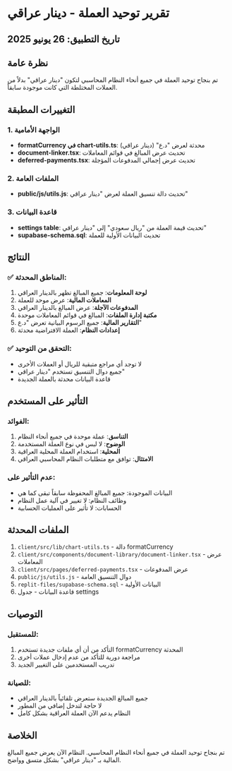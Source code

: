 # تقرير توحيد العملة - دينار عراقي

## تاريخ التطبيق: 26 يونيو 2025

## نظرة عامة
تم بنجاح توحيد العملة في جميع أنحاء النظام المحاسبي لتكون "دينار عراقي" بدلاً من العملات المختلطة التي كانت موجودة سابقاً.

## التغييرات المطبقة

### 1. الواجهة الأمامية
- **formatCurrency في chart-utils.ts**: محدثة لعرض "د.ع" (دينار عراقي)
- **document-linker.tsx**: تحديث عرض المبالغ في قوائم المعاملات
- **deferred-payments.tsx**: تحديث عرض إجمالي المدفوعات المؤجلة

### 2. الملفات العامة
- **public/js/utils.js**: تحديث دالة تنسيق العملة لعرض "دينار عراقي"

### 3. قاعدة البيانات
- **settings table**: تحديث قيمة العملة من "ريال سعودي" إلى "دينار عراقي"
- **supabase-schema.sql**: تحديث البيانات الأولية للعملة

## النتائج

### ✅ المناطق المحدثة:
1. **لوحة المعلومات**: جميع المبالغ تظهر بالدينار العراقي
2. **المعاملات المالية**: عرض موحد للعملة
3. **المدفوعات الآجلة**: عرض المبالغ بالدينار العراقي
4. **مكتبة إدارة الملفات**: المبالغ في قوائم المعاملات موحدة
5. **التقارير المالية**: جميع الرسوم البيانية تعرض "د.ع"
6. **إعدادات النظام**: العملة الافتراضية محدثة

### ✅ التحقق من التوحيد:
- لا توجد أي مراجع متبقية للريال أو العملات الأخرى
- جميع دوال التنسيق تستخدم "دينار عراقي"
- قاعدة البيانات محدثة بالعملة الجديدة

## التأثير على المستخدم

### الفوائد:
1. **التناسق**: عملة موحدة في جميع أنحاء النظام
2. **الوضوح**: لا لبس في نوع العملة المستخدمة
3. **المحلية**: استخدام العملة المحلية العراقية
4. **الامتثال**: توافق مع متطلبات النظام المحاسبي العراقي

### عدم التأثير على:
- البيانات الموجودة: جميع المبالغ المحفوظة سابقاً تبقى كما هي
- وظائف النظام: لا تغيير في آلية عمل النظام
- الحسابات: لا تأثير على العمليات الحسابية

## الملفات المحدثة

1. `client/src/lib/chart-utils.ts` - دالة formatCurrency
2. `client/src/components/document-library/document-linker.tsx` - عرض المعاملات
3. `client/src/pages/deferred-payments.tsx` - عرض المدفوعات
4. `public/js/utils.js` - دوال التنسيق العامة
5. `replit-files/supabase-schema.sql` - البيانات الأولية
6. قاعدة البيانات - جدول settings

## التوصيات

### للمستقبل:
1. التأكد من أن أي ملفات جديدة تستخدم formatCurrency المحدثة
2. مراجعة دورية للتأكد من عدم إدخال عملات أخرى
3. تدريب المستخدمين على التغيير الجديد

### للصيانة:
- جميع المبالغ الجديدة ستعرض تلقائياً بالدينار العراقي
- لا حاجة لتدخل إضافي من المطور
- النظام يدعم الآن العملة العراقية بشكل كامل

## الخلاصة
تم بنجاح توحيد العملة في جميع أنحاء النظام المحاسبي. النظام الآن يعرض جميع المبالغ المالية بـ "دينار عراقي" بشكل متسق وواضح.